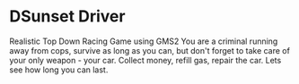 # DSunset Driver
 Realistic Top Down Racing Game using GMS2
 You are a criminal running away from cops, survive as long as you can, but don't forget to take care of your only weapon - your car. Collect money, refill gas, repair the car. Lets see how long you can last.
